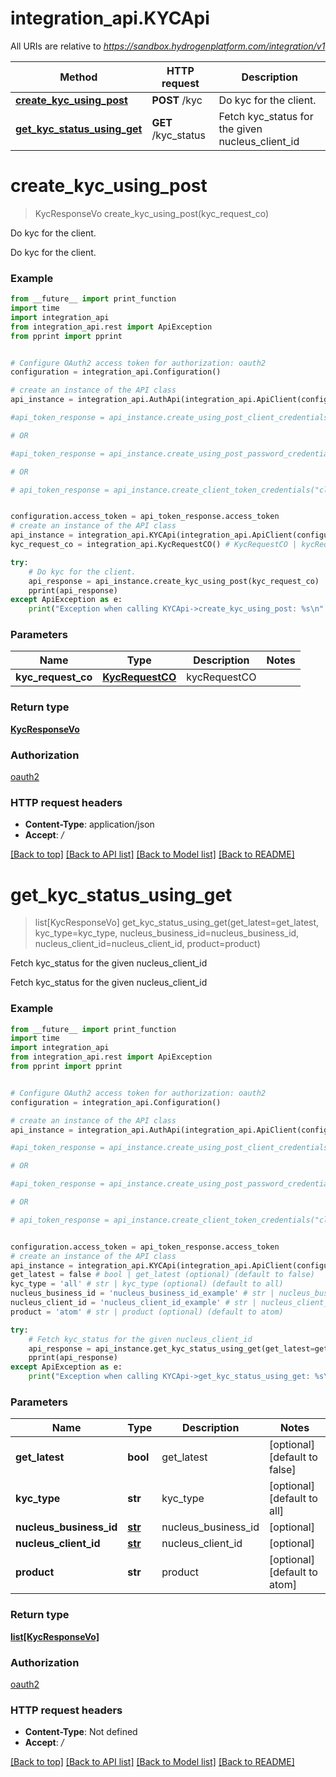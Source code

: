 # integration_api.KYCApi

All URIs are relative to *https://sandbox.hydrogenplatform.com/integration/v1*

Method | HTTP request | Description
------------- | ------------- | -------------
[**create_kyc_using_post**](KYCApi.md#create_kyc_using_post) | **POST** /kyc | Do kyc for the client.
[**get_kyc_status_using_get**](KYCApi.md#get_kyc_status_using_get) | **GET** /kyc_status | Fetch kyc_status for the given nucleus_client_id


# **create_kyc_using_post**
> KycResponseVo create_kyc_using_post(kyc_request_co)

Do kyc for the client.

Do kyc for the client.

### Example
```python
from __future__ import print_function
import time
import integration_api
from integration_api.rest import ApiException
from pprint import pprint


# Configure OAuth2 access token for authorization: oauth2
configuration = integration_api.Configuration()

# create an instance of the API class
api_instance = integration_api.AuthApi(integration_api.ApiClient(configuration))

#api_token_response = api_instance.create_using_post_client_credentials("client_id", "password")

# OR

#api_token_response = api_instance.create_using_post_password_credentials("client_id","password", "username", "secret" )

# OR

# api_token_response = api_instance.create_client_token_credentials("client_id", "password", "client_token");


configuration.access_token = api_token_response.access_token
# create an instance of the API class
api_instance = integration_api.KYCApi(integration_api.ApiClient(configuration))
kyc_request_co = integration_api.KycRequestCO() # KycRequestCO | kycRequestCO

try:
    # Do kyc for the client.
    api_response = api_instance.create_kyc_using_post(kyc_request_co)
    pprint(api_response)
except ApiException as e:
    print("Exception when calling KYCApi->create_kyc_using_post: %s\n" % e)
```

### Parameters

Name | Type | Description  | Notes
------------- | ------------- | ------------- | -------------
 **kyc_request_co** | [**KycRequestCO**](KycRequestCO.md)| kycRequestCO | 

### Return type

[**KycResponseVo**](KycResponseVo.md)

### Authorization

[oauth2](../README.md#oauth2)

### HTTP request headers

 - **Content-Type**: application/json
 - **Accept**: */*

[[Back to top]](#) [[Back to API list]](../README.md#documentation-for-api-endpoints) [[Back to Model list]](../README.md#documentation-for-models) [[Back to README]](../README.md)

# **get_kyc_status_using_get**
> list[KycResponseVo] get_kyc_status_using_get(get_latest=get_latest, kyc_type=kyc_type, nucleus_business_id=nucleus_business_id, nucleus_client_id=nucleus_client_id, product=product)

Fetch kyc_status for the given nucleus_client_id

Fetch kyc_status for the given nucleus_client_id

### Example
```python
from __future__ import print_function
import time
import integration_api
from integration_api.rest import ApiException
from pprint import pprint


# Configure OAuth2 access token for authorization: oauth2
configuration = integration_api.Configuration()

# create an instance of the API class
api_instance = integration_api.AuthApi(integration_api.ApiClient(configuration))

#api_token_response = api_instance.create_using_post_client_credentials("client_id", "password")

# OR

#api_token_response = api_instance.create_using_post_password_credentials("client_id","password", "username", "secret" )

# OR

# api_token_response = api_instance.create_client_token_credentials("client_id", "password", "client_token");


configuration.access_token = api_token_response.access_token
# create an instance of the API class
api_instance = integration_api.KYCApi(integration_api.ApiClient(configuration))
get_latest = false # bool | get_latest (optional) (default to false)
kyc_type = 'all' # str | kyc_type (optional) (default to all)
nucleus_business_id = 'nucleus_business_id_example' # str | nucleus_business_id (optional)
nucleus_client_id = 'nucleus_client_id_example' # str | nucleus_client_id (optional)
product = 'atom' # str | product (optional) (default to atom)

try:
    # Fetch kyc_status for the given nucleus_client_id
    api_response = api_instance.get_kyc_status_using_get(get_latest=get_latest, kyc_type=kyc_type, nucleus_business_id=nucleus_business_id, nucleus_client_id=nucleus_client_id, product=product)
    pprint(api_response)
except ApiException as e:
    print("Exception when calling KYCApi->get_kyc_status_using_get: %s\n" % e)
```

### Parameters

Name | Type | Description  | Notes
------------- | ------------- | ------------- | -------------
 **get_latest** | **bool**| get_latest | [optional] [default to false]
 **kyc_type** | **str**| kyc_type | [optional] [default to all]
 **nucleus_business_id** | [**str**](.md)| nucleus_business_id | [optional] 
 **nucleus_client_id** | [**str**](.md)| nucleus_client_id | [optional] 
 **product** | **str**| product | [optional] [default to atom]

### Return type

[**list[KycResponseVo]**](KycResponseVo.md)

### Authorization

[oauth2](../README.md#oauth2)

### HTTP request headers

 - **Content-Type**: Not defined
 - **Accept**: */*

[[Back to top]](#) [[Back to API list]](../README.md#documentation-for-api-endpoints) [[Back to Model list]](../README.md#documentation-for-models) [[Back to README]](../README.md)

